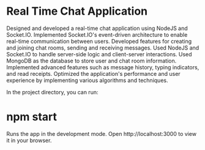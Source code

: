 # Real Time Chat Application

Designed and developed a real-time chat application using NodeJS and Socket.IO. Implemented Socket.IO's event-driven architecture to enable 
real-time communication between users. Developed features for creating and joining chat rooms, sending and receiving messages.
Used NodeJS and Socket.IO to handle server-side logic and client-server interactions. Used MongoDB as the database to store user and chat room information.
Implemented advanced features such as message history, typing indicators, and read receipts. Optimized the application's performance and user experience by implementing various algorithms and techniques.

In the project directory, you can run:

# npm start
Runs the app in the development mode.
Open http://localhost:3000 to view it in your browser.
